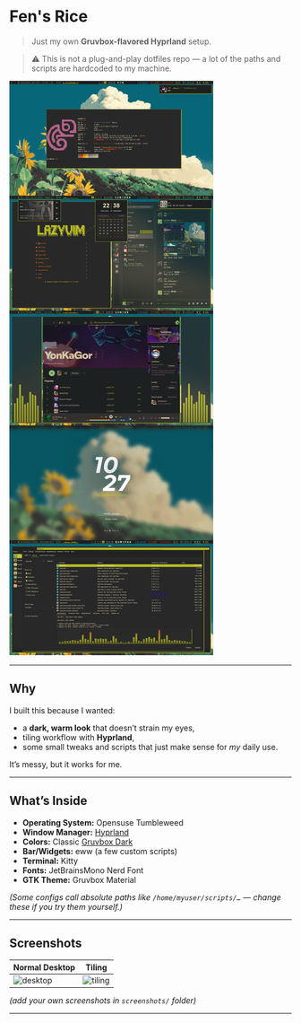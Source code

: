 
# Fen's Rice

> Just my own **Gruvbox-flavored Hyprland** setup.
  
> ⚠️ This is not a plug-and-play dotfiles repo — a lot of the paths and scripts are hardcoded to my machine.

![desktop](screenshots/rice.png)

---

## Why

I built this because I wanted:
- a **dark, warm look** that doesn’t strain my eyes,
- tiling workflow with **Hyprland**,  
- some small tweaks and scripts that just make sense for *my* daily use.

It’s messy, but it works for me.

---

## What’s Inside

- **Operating System:** Opensuse Tumbleweed
- **Window Manager:** [Hyprland](https://github.com/hyprwm/Hyprland)
- **Colors:** Classic [Gruvbox Dark](https://github.com/morhetz/gruvbox)
- **Bar/Widgets:** eww (a few custom scripts)
- **Terminal:** Kitty
- **Fonts:** JetBrainsMono Nerd Font
- **GTK Theme:** Gruvbox Material

*(Some configs call absolute paths like `/home/myuser/scripts/…` — change these if you try them yourself.)*

---

## Screenshots

| Normal Desktop | Tiling |
|-----------------|-------|
| ![desktop](screenshots/desktop.png) | ![tiling](screenshots/tiling.png) |

*(add your own screenshots in `screenshots/` folder)*

---



